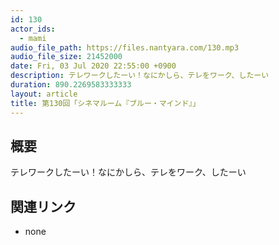 ```yaml
---
id: 130
actor_ids:
  - mami
audio_file_path: https://files.nantyara.com/130.mp3
audio_file_size: 21452000
date: Fri, 03 Jul 2020 22:55:00 +0900
description: テレワークしたーい！なにかしら、テレをワーク、したーい
duration: 890.2269583333333
layout: article
title: 第130回「シネマルーム『ブルー・マインド』」
---
```

## 概要

テレワークしたーい！なにかしら、テレをワーク、したーい

## 関連リンク

* none
